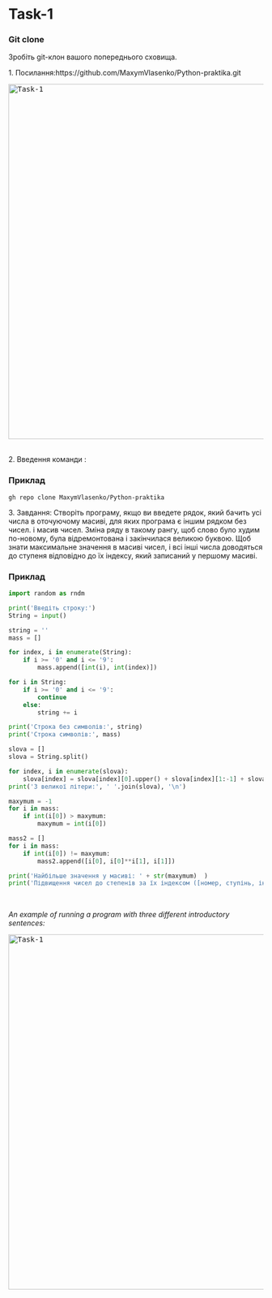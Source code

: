 <h1 align="left">Task-1</h1>

<h3 align="left">Git clone</h3>
<p align="left">Зробіть git-клон вашого попереднього сховища.</p>

<p align="left">1. Посилання:https://github.com/MaxymVlasenko/Python-praktika.git</p>
<kbd>
    <img src="../Images/Task-1_2.png" width="700px" alt="Task-1">
</kbd>

<br>
<br>

<p align="left">2. Введення команди :</p>

### Приклад

```shell
gh repo clone MaxymVlasenko/Python-praktika
```

<p align="left">3. Завдання: Створіть програму, якщо ви введете рядок, який бачить усі числа в оточуючому масиві, для яких програма є іншим рядком без чисел. і масив чисел. Зміна ряду в такому рангу, щоб слово було худим по-новому, була відремонтована і закінчилася великою буквою. Щоб знати максимальне значення в масиві чисел, і всі інші числа доводяться до ступеня відповідно до їх індексу, який записаний у першому масиві.</p> 

### Приклад

```python
import random as rndm

print('Введіть строку:')
String = input()

string = ''
mass = []

for index, i in enumerate(String):
    if i >= '0' and i <= '9':
        mass.append([int(i), int(index)])

for i in String:
    if i >= '0' and i <= '9':
        continue
    else:
        string += i

print('Строка без символів:', string)
print('Строка символів:', mass)

slova = []
slova = String.split()

for index, i in enumerate(slova):
    slova[index] = slova[index][0].upper() + slova[index][1:-1] + slova[index][-1].upper()
print('З великої літери:', ' '.join(slova), '\n')

maxymum = -1
for i in mass:
    if int(i[0]) > maxymum:
        maxymum = int(i[0])

mass2 = []
for i in mass:
    if int(i[0]) != maxymum:
        mass2.append([i[0], i[0]**i[1], i[1]])

print('Найбільше значення у масиві: ' + str(maxymum)  )
print('Підвищення чисел до степенів за їх індексом ([номер, ступінь, індекс], ...', mass2)
```

<br>
<em><p align="left">An example of running a program with three different introductory sentences:</p></em>

<kbd>
    <img src="https://drive.google.com/uc?id=1Bkz2XwyOrOyByYxjlfqfPMO9JOe2DKwG" width="700px" alt="Task-1">
</kbd>

